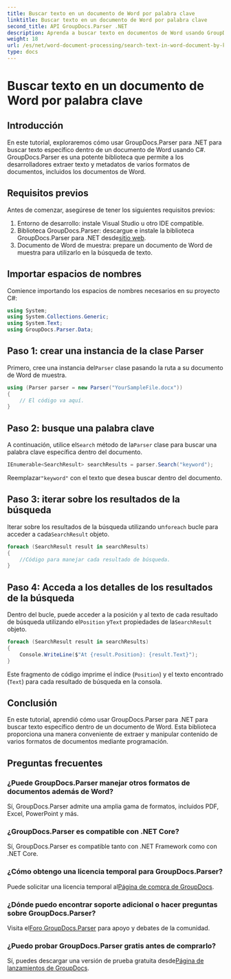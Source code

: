 ```yaml
---
title: Buscar texto en un documento de Word por palabra clave
linktitle: Buscar texto en un documento de Word por palabra clave
second_title: API GroupDocs.Parser .NET
description: Aprenda a buscar texto en documentos de Word usando GroupDocs.Parser para .NET. Extraiga palabras clave específicas de manera eficiente.
weight: 18
url: /es/net/word-document-processing/search-text-in-word-document-by-keyword/
type: docs
---
```

# Buscar texto en un documento de Word por palabra clave

## Introducción
En este tutorial, exploraremos cómo usar GroupDocs.Parser para .NET para buscar texto específico dentro de un documento de Word usando C#. GroupDocs.Parser es una potente biblioteca que permite a los desarrolladores extraer texto y metadatos de varios formatos de documentos, incluidos los documentos de Word.
## Requisitos previos
Antes de comenzar, asegúrese de tener los siguientes requisitos previos:
1. Entorno de desarrollo: instale Visual Studio u otro IDE compatible.
2.  Biblioteca GroupDocs.Parser: descargue e instale la biblioteca GroupDocs.Parser para .NET desde[sitio web](https://releases.groupdocs.com/parser/net/).
3. Documento de Word de muestra: prepare un documento de Word de muestra para utilizarlo en la búsqueda de texto.

## Importar espacios de nombres
Comience importando los espacios de nombres necesarios en su proyecto C#:
```csharp
using System;
using System.Collections.Generic;
using System.Text;
using GroupDocs.Parser.Data;
```
## Paso 1: crear una instancia de la clase Parser
 Primero, cree una instancia del`Parser` clase pasando la ruta a su documento de Word de muestra.
```csharp
using (Parser parser = new Parser("YourSampleFile.docx"))
{
    // El código va aquí.
}
```
## Paso 2: busque una palabra clave
 A continuación, utilice el`Search` método de la`Parser` clase para buscar una palabra clave específica dentro del documento.
```csharp
IEnumerable<SearchResult> searchResults = parser.Search("keyword");
```
 Reemplazar`"keyword"` con el texto que desea buscar dentro del documento.
## Paso 3: iterar sobre los resultados de la búsqueda
 Iterar sobre los resultados de la búsqueda utilizando un`foreach` bucle para acceder a cada`SearchResult` objeto.
```csharp
foreach (SearchResult result in searchResults)
{
    //Código para manejar cada resultado de búsqueda.
}
```
## Paso 4: Acceda a los detalles de los resultados de la búsqueda
 Dentro del bucle, puede acceder a la posición y al texto de cada resultado de búsqueda utilizando el`Position` y`Text` propiedades de la`SearchResult` objeto.
```csharp
foreach (SearchResult result in searchResults)
{
    Console.WriteLine($"At {result.Position}: {result.Text}");
}
```
Este fragmento de código imprime el índice (`Position`) y el texto encontrado (`Text`) para cada resultado de búsqueda en la consola.

## Conclusión
En este tutorial, aprendió cómo usar GroupDocs.Parser para .NET para buscar texto específico dentro de un documento de Word. Esta biblioteca proporciona una manera conveniente de extraer y manipular contenido de varios formatos de documentos mediante programación.

## Preguntas frecuentes
### ¿Puede GroupDocs.Parser manejar otros formatos de documentos además de Word?
Sí, GroupDocs.Parser admite una amplia gama de formatos, incluidos PDF, Excel, PowerPoint y más.
### ¿GroupDocs.Parser es compatible con .NET Core?
Sí, GroupDocs.Parser es compatible tanto con .NET Framework como con .NET Core.
### ¿Cómo obtengo una licencia temporal para GroupDocs.Parser?
 Puede solicitar una licencia temporal al[Página de compra de GroupDocs](https://purchase.groupdocs.com/temporary-license/).
### ¿Dónde puedo encontrar soporte adicional o hacer preguntas sobre GroupDocs.Parser?
 Visita el[Foro GroupDocs.Parser](https://forum.groupdocs.com/c/parser/17) para apoyo y debates de la comunidad.
### ¿Puedo probar GroupDocs.Parser gratis antes de comprarlo?
 Sí, puedes descargar una versión de prueba gratuita desde[Página de lanzamientos de GroupDocs](https://releases.groupdocs.com/).